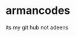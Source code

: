 # armancodes
its my git hub not adeens
<html lang="en">
<head>
    <meta charset="UTF-8">
    <meta name="viewport" content="width=device-width, initial-scale=1.0">
    <title>Portfolio</title>
    <style>
        .img{
            background-color: black;
            display: inline;
        }
        .para{
            height: 100%;
            width: 100%;
            background-color: red;
            color: white;
        }
        .body{

        }
    </style>
</head>
<body>
    <div class="aboutme">
        <p class="para">
            <p>Lorem ipsum, dolor sit amet consectetur adipisicing elit. Recusandae aut odio tempora, adipisci obcaecati placeat deleniti itaque labore minima et numquam tenetur ullam ducimus tempore aspernatur sunt reprehenderit, illo nam.
            </p>
            Lorem ipsum dolor sit, amet consectetur adipisicing elit. Quae harum fuga modi possimus aliquid voluptatum quos veritatis facere. Alias, aspernatur.
        </p>
        <img class="img" src="https://media.istockphoto.com/id/517188688/photo/mountain-landscape.jpg?s=612x612&w=0&k=20&c=A63koPKaCyIwQWOTFBRWXj_PwCrR4cEoOw2S9Q7yVl8=" alt="">
    </div>
</body>
</html>
